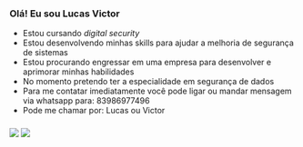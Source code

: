 ### Olá! Eu sou Lucas Victor
- Estou cursando *digital security* 
-  Estou desenvolvendo minhas skills para ajudar a melhoria de segurança de sistemas
- Estou procurando engressar em uma empresa para desenvolver e aprimorar minhas habilidades
- No momento pretendo ter a especialidade em segurança de dados
- Para me contatar imediatamente você pode ligar ou mandar mensagem via whatsapp para: 83986977496
- Pode me chamar por: Lucas ou Victor
###
<div>
<a href="https://www.instagram.com/luc2w/?hl=pt-br" target="_blank"><img src="https://img.shields.io/badge/-Instagram-%23E4405F?style=for-the- badge&logo=instagram&logoColor=white" target="_blank"></a>
  <a href="https://www.linkedin.com/in/lucas-victor-538325187/" target="_blank"><img src="https://img.shields.io/badge/LinkedIn-0077B5?style=for-the-badge&logo=linkedin&logoColor=white" target="_blank"></a>
</div>
